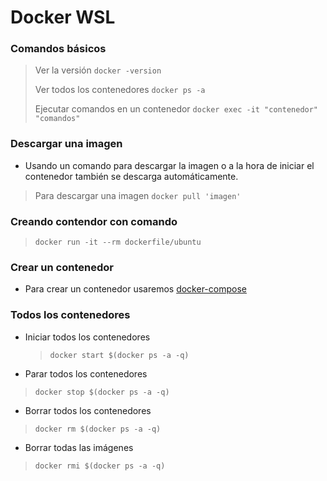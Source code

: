 # Docker WSL

### Comandos básicos 

> Ver la versión `docker -version` 
>
> Ver todos los contenedores  `docker ps -a `
>
> Ejecutar comandos en un contenedor `docker exec -it "contenedor" "comandos"`

 

### Descargar una imagen 

- Usando un comando para descargar la imagen o a la hora de iniciar el contenedor también se descarga automáticamente.

> Para descargar una imagen `docker pull 'imagen'` 



### Creando contendor con comando 



> `docker run -it --rm dockerfile/ubuntu`

### Crear un contenedor 

- Para crear un contenedor usaremos [docker-compose](Docker_compose.md)





### Todos los contenedores

- Iniciar todos los contenedores 

  > `docker start $(docker ps -a -q)`

- Parar todos los contenedores 

> `docker stop $(docker ps -a -q)`  

- Borrar todos los contenedores 

> `docker rm $(docker ps -a -q)`  

- Borrar todas las imágenes 

> `docker rmi $(docker ps -a -q)`  

  
